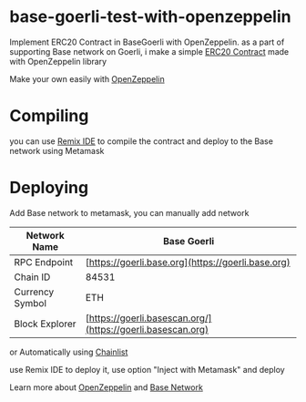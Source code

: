 
# base-goerli-test-with-openzeppelin
Implement ERC20 Contract in BaseGoerli with OpenZeppelin.
as a part of supporting Base network on Goerli, i make a simple  [ERC20 Contract](https://goerli.basescan.org/token/0x6728e979c5cda1d4e495b9258d83211c9459bce5?a=0x512bc73390fad63e609cb2a367b51e72c3fa70a1#readContract) made with OpenZeppelin library

Make your own easily with [OpenZeppelin ](https://www.openzeppelin.com/contracts)

# Compiling
you can use [Remix IDE](https://remix.ethereum.org/) to compile the contract and deploy to the Base network using Metamask

# Deploying
Add Base network to metamask, you can manually add network


| Network Name |  Base Goerli|
|--|--|
| RPC Endpoint | [https://goerli.base.org](https://goerli.base.org) |
| Chain ID | 84531  |
| Currency Symbol | ETH  |
| Block Explorer |  [https://goerli.basescan.org/](https://goerli.basescan.org) |

or Automatically using [Chainlist](https://chainlist.org)

use Remix IDE to deploy it, use option "Inject with Metamask" and deploy 


Learn more about  [OpenZeppelin](https://www.openzeppelin.com/) and [ Base Network](https://base.org/)


